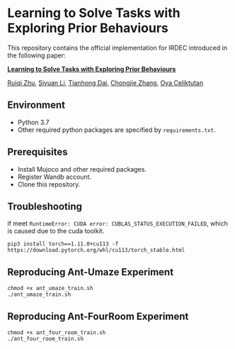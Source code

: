 # Learning to Solve Tasks with Exploring Prior Behaviours

This repository contains the official implementation for IRDEC introduced in the following paper:

[**Learning to Solve Tasks with Exploring Prior Behaviours**](https://arxiv.org/abs/2307.02889)

[Ruiqi Zhu](https://ricky-zhu.github.io/), [Siyuan Li](https://siyuanlee.github.io/), [Tianhong Dai](https://tianhongdai.xyz/),
[Chongjie Zhang](http://people.iiis.tsinghua.edu.cn/~zhang/), [Oya Celiktutan](https://nms.kcl.ac.uk/oya.celiktutan/)


## Environment
- Python 3.7
- Other required python packages are specified by `requirements.txt`.

## Prerequisites
- Install Mujoco and other required packages. 
- Register Wandb account.
- Clone this repository.

## Troubleshooting
if meet `RuntimeError: CUDA error: CUBLAS_STATUS_EXECUTION_FAILED`, which is caused due to the cuda toolkit.

```shell
pip3 install torch==1.11.0+cu113 -f https://download.pytorch.org/whl/cu113/torch_stable.html
```


## Reproducing Ant-Umaze Experiment
```shell
chmod +x ant_umaze_train.sh
./ant_umaze_train.sh
```

## Reproducing Ant-FourRoom Experiment
```shell
chmod +x ant_four_room_train.sh
./ant_four_room_train.sh
```